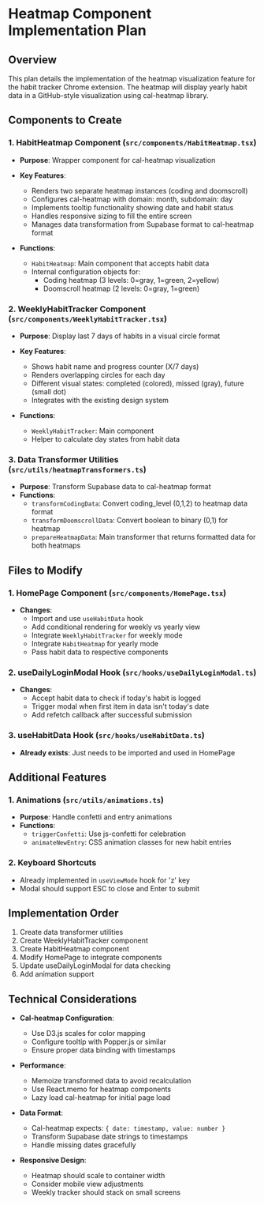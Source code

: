 # Heatmap Component Implementation Plan

## Overview
This plan details the implementation of the heatmap visualization feature for the habit tracker Chrome extension. The heatmap will display yearly habit data in a GitHub-style visualization using cal-heatmap library.

## Components to Create

### 1. **HabitHeatmap Component** (`src/components/HabitHeatmap.tsx`)
- **Purpose**: Wrapper component for cal-heatmap visualization
- **Key Features**:
  - Renders two separate heatmap instances (coding and doomscroll)
  - Configures cal-heatmap with domain: month, subdomain: day
  - Implements tooltip functionality showing date and habit status
  - Handles responsive sizing to fill the entire screen
  - Manages data transformation from Supabase format to cal-heatmap format

- **Functions**:
  - `HabitHeatmap`: Main component that accepts habit data
  - Internal configuration objects for:
    - Coding heatmap (3 levels: 0=gray, 1=green, 2=yellow)
    - Doomscroll heatmap (2 levels: 0=gray, 1=green)

### 2. **WeeklyHabitTracker Component** (`src/components/WeeklyHabitTracker.tsx`)
- **Purpose**: Display last 7 days of habits in a visual circle format
- **Key Features**:
  - Shows habit name and progress counter (X/7 days)
  - Renders overlapping circles for each day
  - Different visual states: completed (colored), missed (gray), future (small dot)
  - Integrates with the existing design system

- **Functions**:
  - `WeeklyHabitTracker`: Main component
  - Helper to calculate day states from habit data

### 3. **Data Transformer Utilities** (`src/utils/heatmapTransformers.ts`)
- **Purpose**: Transform Supabase data to cal-heatmap format
- **Functions**:
  - `transformCodingData`: Convert coding_level (0,1,2) to heatmap data format
  - `transformDoomscrollData`: Convert boolean to binary (0,1) for heatmap
  - `prepareHeatmapData`: Main transformer that returns formatted data for both heatmaps

## Files to Modify

### 1. **HomePage Component** (`src/components/HomePage.tsx`)
- **Changes**:
  - Import and use `useHabitData` hook
  - Add conditional rendering for weekly vs yearly view
  - Integrate `WeeklyHabitTracker` for weekly mode
  - Integrate `HabitHeatmap` for yearly mode
  - Pass habit data to respective components

### 2. **useDailyLoginModal Hook** (`src/hooks/useDailyLoginModal.ts`)
- **Changes**:
  - Accept habit data to check if today's habit is logged
  - Trigger modal when first item in data isn't today's date
  - Add refetch callback after successful submission

### 3. **useHabitData Hook** (`src/hooks/useHabitData.ts`)
- **Already exists**: Just needs to be imported and used in HomePage

## Additional Features

### 1. **Animations** (`src/utils/animations.ts`)
- **Purpose**: Handle confetti and entry animations
- **Functions**:
  - `triggerConfetti`: Use js-confetti for celebration
  - `animateNewEntry`: CSS animation classes for new habit entries

### 2. **Keyboard Shortcuts**
- Already implemented in `useViewMode` hook for 'z' key
- Modal should support ESC to close and Enter to submit

## Implementation Order

1. Create data transformer utilities
2. Create WeeklyHabitTracker component
3. Create HabitHeatmap component
4. Modify HomePage to integrate components
5. Update useDailyLoginModal for data checking
6. Add animation support

## Technical Considerations

- **Cal-heatmap Configuration**:
  - Use D3.js scales for color mapping
  - Configure tooltip with Popper.js or similar
  - Ensure proper data binding with timestamps

- **Performance**:
  - Memoize transformed data to avoid recalculation
  - Use React.memo for heatmap components
  - Lazy load cal-heatmap for initial page load

- **Data Format**:
  - Cal-heatmap expects: `{ date: timestamp, value: number }`
  - Transform Supabase date strings to timestamps
  - Handle missing dates gracefully

- **Responsive Design**:
  - Heatmap should scale to container width
  - Consider mobile view adjustments
  - Weekly tracker should stack on small screens